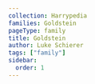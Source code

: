 ```yaml
---
collection: Harrypedia
families: Goldstein
pageType: family
title: Goldstein
author: Luke Schierer
tags: ["family"]
sidebar:
  order: 1
---
```

